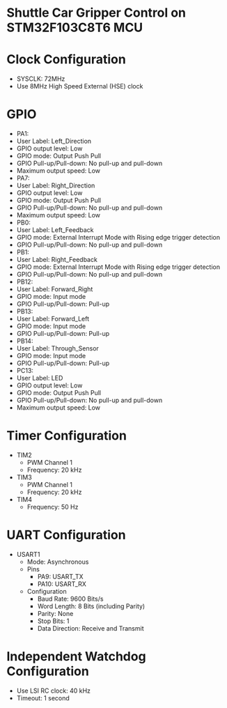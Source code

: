 # Shuttle Car Gripper Control on STM32F103C8T6 MCU

# Clock Configuration
* SYSCLK: 72MHz
* Use 8MHz High Speed External (HSE) clock


# GPIO
* PA1:
 * User Label: Left_Direction
 * GPIO output level: Low
 * GPIO mode: Output Push Pull
 * GPIO Pull-up/Pull-down: No pull-up and pull-down
 * Maximum output speed: Low
* PA7:
 * User Label: Right_Direction
 * GPIO output level: Low
 * GPIO mode: Output Push Pull
 * GPIO Pull-up/Pull-down: No pull-up and pull-down
 * Maximum output speed: Low
* PB0:
 * User Label: Left_Feedback
 * GPIO mode: External Interrupt Mode with Rising edge trigger detection
 * GPIO Pull-up/Pull-down: No pull-up and pull-down
* PB1:
 * User Label: Right_Feedback
 * GPIO mode: External Interrupt Mode with Rising edge trigger detection
 * GPIO Pull-up/Pull-down: No pull-up and pull-down
* PB12:
 * User Label: Forward_Right
 * GPIO mode: Input mode
 * GPIO Pull-up/Pull-down: Pull-up
* PB13:
 * User Label: Forward_Left
 * GPIO mode: Input mode
 * GPIO Pull-up/Pull-down: Pull-up
* PB14:
 * User Label: Through_Sensor
 * GPIO mode: Input mode
 * GPIO Pull-up/Pull-down: Pull-up
* PC13:
 * User Label: LED
 * GPIO output level: Low
 * GPIO mode: Output Push Pull
 * GPIO Pull-up/Pull-down: No pull-up and pull-down
 * Maximum output speed: Low


# Timer Configuration
* TIM2
  * PWM Channel 1
  * Frequency: 20 kHz
* TIM3
  * PWM Channel 1
  * Frequency: 20 kHz
* TIM4
  * Frequency: 50 Hz


# UART Configuration
* USART1
  * Mode: Asynchronous
  * Pins
    * PA9: USART_TX
    * PA10: USART_RX
  * Configuration
    * Baud Rate: 9600 Bits/s
    * Word Length: 8 Bits (including Parity)
    * Parity: None
    * Stop Bits: 1
    * Data Direction: Receive and Transmit

 
# Independent Watchdog Configuration
* Use LSI RC clock: 40 kHz
* Timeout: 1 second
